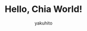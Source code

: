 ---
title: Hello, Chia World!
author: yakuhito
external_url: https://blog.fireacademy.io/p/hello-chia-world
category: fireacademy
---